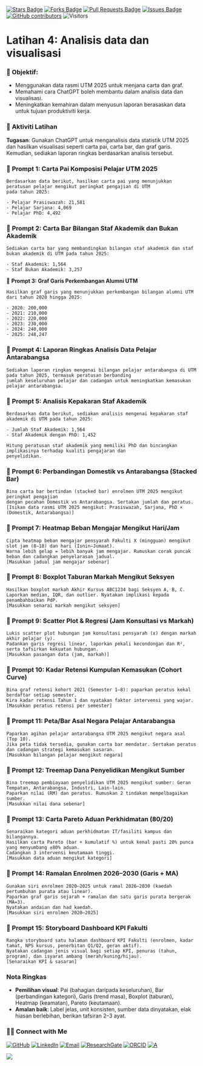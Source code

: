 <a href="https://github.com/drshahizan/short-course/stargazers"><img src="https://img.shields.io/github/stars/drshahizan/short-course" alt="Stars Badge"/></a>
<a href="https://github.com/drshahizan/short-course/network/members"><img src="https://img.shields.io/github/forks/drshahizan/short-course" alt="Forks Badge"/></a>
<a href="https://github.com/drshahizan/short-course/pulls"><img src="https://img.shields.io/github/issues-pr/drshahizan/short-course" alt="Pull Requests Badge"/></a>
<a href="https://github.com/drshahizan/short-course"><img src="https://img.shields.io/github/issues/drshahizan/short-course" alt="Issues Badge"/></a>
<a href="https://github.com/drshahizan/short-course/graphs/contributors"><img alt="GitHub contributors" src="https://img.shields.io/github/contributors/drshahizan/short-course?color=2b9348"></a>
![Visitors](https://api.visitorbadge.io/api/visitors?path=https%3A%2F%2Fgithub.com%2Fdrshahizan%2Fshort-course&labelColor=%23d9e3f0&countColor=%23697689&style=flat)

# Latihan 4: Analisis data dan visualisasi

### 🎯 Objektif:

* Menggunakan data rasmi UTM 2025 untuk menjana carta dan graf.
* Memahami cara ChatGPT boleh membantu dalam analisis data dan visualisasi.
* Meningkatkan kemahiran dalam menyusun laporan berasaskan data untuk tujuan produktiviti kerja.

### 📌 **Aktiviti Latihan**

**Tugasan**: Gunakan ChatGPT untuk menganalisis data statistik UTM 2025 dan hasilkan visualisasi seperti carta pai, carta bar, dan graf garis. Kemudian, sediakan laporan ringkas berdasarkan analisis tersebut.

### 💬 **Prompt 1: Carta Pai Komposisi Pelajar UTM 2025**

```
Berdasarkan data berikut, hasilkan carta pai yang menunjukkan peratusan pelajar mengikut peringkat pengajian di UTM
pada tahun 2025:

- Pelajar Prasiswazah: 21,581
- Pelajar Sarjana: 4,069
- Pelajar PhD: 4,492
```

### 💬 **Prompt 2: Carta Bar Bilangan Staf Akademik dan Bukan Akademik**

```
Sediakan carta bar yang membandingkan bilangan staf akademik dan staf bukan akademik di UTM pada tahun 2025:

- Staf Akademik: 1,564
- Staf Bukan Akademik: 3,257
```

💬 **Prompt 3: Graf Garis Perkembangan Alumni UTM**

```
Hasilkan graf garis yang menunjukkan perkembangan bilangan alumni UTM dari tahun 2020 hingga 2025:

- 2020: 200,000
- 2021: 210,000
- 2022: 220,000
- 2023: 230,000
- 2024: 240,000
- 2025: 248,247
```

### 💬 **Prompt 4: Laporan Ringkas Analisis Data Pelajar Antarabangsa**

```
Sediakan laporan ringkas mengenai bilangan pelajar antarabangsa di UTM pada tahun 2025, termasuk peratusan berbanding
jumlah keseluruhan pelajar dan cadangan untuk meningkatkan kemasukan pelajar antarabangsa.
```

### 💬 **Prompt 5: Analisis Kepakaran Staf Akademik**

```
Berdasarkan data berikut, sediakan analisis mengenai kepakaran staf akademik di UTM pada tahun 2025:

- Jumlah Staf Akademik: 1,564
- Staf Akademik dengan PhD: 1,452

Hitung peratusan staf akademik yang memiliki PhD dan bincangkan implikasinya terhadap kualiti pengajaran dan
penyelidikan.
```

### 💬 Prompt 6: Perbandingan Domestik vs Antarabangsa (Stacked Bar)

```
Bina carta bar bertindan (stacked bar) enrolmen UTM 2025 mengikut peringkat pengajian
dengan pecahan Domestik vs Antarabangsa. Sertakan jumlah dan peratus.
[Isikan data rasmi UTM 2025 mengikut: Prasiswazah, Sarjana, PhD × (Domestik, Antarabangsa)]
```

### 💬 Prompt 7: Heatmap Beban Mengajar Mengikut Hari/Jam

```
Cipta heatmap beban mengajar pensyarah Fakulti X (mingguan) mengikut slot jam (8–18) dan hari (Isnin–Jumaat).
Warna lebih gelap = lebih banyak jam mengajar. Rumuskan corak puncak beban dan cadangkan penyelarasan jadual.
[Masukkan jadual jam mengajar sebenar]
```

### 💬 Prompt 8: Boxplot Taburan Markah Mengikut Seksyen

```
Hasilkan boxplot markah Akhir Kursus ABC1234 bagi Seksyen A, B, C.
Laporkan median, IQR, dan outlier. Nyatakan implikasi kepada penambahbaikan PdP.
[Masukkan senarai markah mengikut seksyen]
```

### 💬 Prompt 9: Scatter Plot & Regresi (Jam Konsultasi vs Markah)

```
Lukis scatter plot hubungan jam konsultasi pensyarah (x) dengan markah akhir pelajar (y).
Padankan garis regresi linear, laporkan pekali kecondongan dan R², serta tafsirkan kekuatan hubungan.
[Masukkan pasangan data (jam, markah)]
```

### 💬 Prompt 10: Kadar Retensi Kumpulan Kemasukan (Cohort Curve)

```
Bina graf retensi kohort 2021 (Semester 1–8): paparkan peratus kekal berdaftar setiap semester.
Kira kadar retensi Tahun 1 dan nyatakan faktor intervensi yang wajar.
[Masukkan peratus retensi per semester]
```

### 💬 Prompt 11: Peta/Bar Asal Negara Pelajar Antarabangsa

```
Paparkan agihan pelajar antarabangsa UTM 2025 mengikut negara asal (Top 10).
Jika peta tidak tersedia, gunakan carta bar mendatar. Sertakan peratus dan cadangan strategi kemasukan sasaran.
[Masukkan bilangan pelajar mengikut negara]
```

### 💬 Prompt 12: Treemap Dana Penyelidikan Mengikut Sumber

```
Bina treemap pembiayaan penyelidikan UTM 2025 mengikut sumber: Geran Tempatan, Antarabangsa, Industri, Lain-lain.
Paparkan nilai (RM) dan peratus. Rumuskan 2 tindakan mempelbagaikan sumber.
[Masukkan nilai dana sebenar]
```

### 💬 Prompt 13: Carta Pareto Aduan Perkhidmatan (80/20)

```
Senaraikan kategori aduan perkhidmatan IT/fasiliti kampus dan bilangannya.
Hasilkan carta Pareto (bar + kumulatif %) untuk kenal pasti 20% punca yang menyumbang ±80% aduan.
Cadangkan 3 intervensi keutamaan tinggi.
[Masukkan data aduan mengikut kategori]
```

### 💬 Prompt 14: Ramalan Enrolmen 2026–2030 (Garis + MA)

```
Gunakan siri enrolmen 2020–2025 untuk ramal 2026–2030 (kaedah pertumbuhan purata atau linear).
Paparkan graf garis sejarah + ramalan dan satu garis purata bergerak (MA=3).
Nyatakan andaian dan had kaedah.
[Masukkan siri enrolmen 2020–2025]
```

### 💬 Prompt 15: Storyboard Dashboard KPI Fakulti

```
Rangka storyboard satu halaman dashboard KPI Fakulti (enrolmen, kadar tamat, NPS kursus, penerbitan Q1/Q2, geran aktif).
Nyatakan cadangan jenis visual bagi setiap KPI, penuras (tahun, program), dan isyarat ambang (merah/kuning/hijau).
[Senaraikan KPI & sasaran]
```

### Nota Ringkas

* **Pemilihan visual**: Pai (bahagian daripada keseluruhan), Bar (perbandingan kategori), Garis (trend masa), Boxplot (taburan), Heatmap (keamatan), Pareto (keutamaan).
* **Amalan baik**: Label jelas, unit konsisten, sumber data dinyatakan, elak hiasan berlebihan, berikan tafsiran 2–3 ayat.


### 🙌🏻 Connect with Me
<p align="left">
    <a href="https://github.com/drshahizan" target="_blank"><img alt="GitHub" src="https://img.shields.io/badge/-@drshahizan-181717?style=flat-square&logo=GitHub&logoColor=white"></a>
    <a href="https://www.linkedin.com/in/drshahizan" target="_blank"><img alt="LinkedIn" src="https://img.shields.io/badge/-drshahizan-blue?style=flat-square&logo=Linkedin&logoColor=white&link=https://www.linkedin.com/in/drshahizan/"></a>
    <a href="mailto:shahizan@utm.my" target="_blank"><img alt="Email" src="https://img.shields.io/badge/-shahizan@utm.my-c14438?style=flat-square&logo=Gmail&logoColor=white&link=mailto:shahizan@utm.my.com"></a>
    <a href="https://www.researchgate.net/profile/Mohd-Othman-28" target="_blank"><img alt="ResearchGate" src="https://img.shields.io/badge/-ResearchGate-00CCBB?style=flat-square&logo=ResearchGate&logoColor=white"></a>
    <a href="https://orcid.org/0000-0003-4261-1873" target="_blank"><img alt="ORCID" src="https://img.shields.io/badge/-ORCID-A6CE39?style=flat-square&logo=ORCID&logoColor=white"></a> 
 <a href="https://visitorbadge.io/status?path=https%3A%2F%2Fgithub.com%2Fdrshahizan" target="_blank"><img alt="A" src="https://api.visitorbadge.io/api/visitors?path=https%3A%2F%2Fgithub.com%2Fdrshahizan&labelColor=%23697689&countColor=%23555555&style=plastic"></a>
 
![](https://hit.yhype.me/github/profile?user_id=81284918)
</p>
